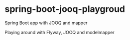 # spring-boot-jooq-playgroud
Spring Boot app with JOOQ and mapper

Playing around with Flyway, JOOQ and modelmapper
